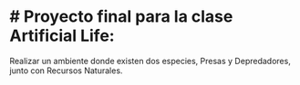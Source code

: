 # # Proyecto final para la clase Artificial Life:

Realizar un ambiente donde existen dos especies, Presas y Depredadores, junto con Recursos Naturales.
